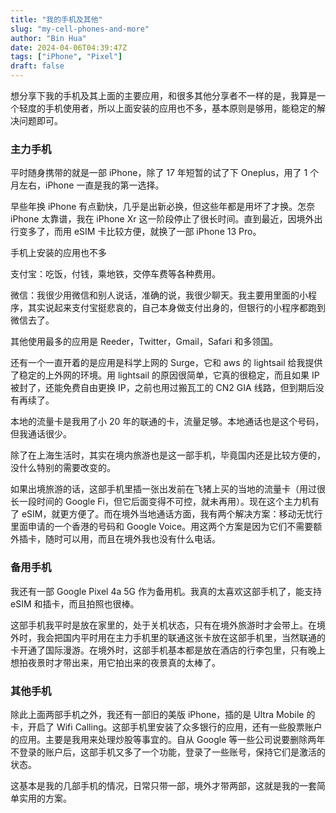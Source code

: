 ```yaml
---
title: "我的手机及其他"
slug: "my-cell-phones-and-more"
author: "Bin Hua"
date: 2024-04-06T04:39:47Z
tags: ["iPhone", "Pixel"]
draft: false
---
```


想分享下我的手机及其上面的主要应用，和很多其他分享者不一样的是，我算是一个轻度的手机使用者，所以上面安装的应用也不多，基本原则是够用，能稳定的解决问题即可。

### 主力手机

平时随身携带的就是一部 iPhone，除了 17 年短暂的试了下 Oneplus，用了 1 个月左右，iPhone 一直是我的第一选择。

早些年换 iPhone 有点勤快，几乎是出新必换，但这些年都是用坏了才换。怎奈 iPhone 太靠谱，我在 iPhone Xr 这一阶段停止了很长时间。直到最近，因境外出行变多了，而用 eSIM 卡比较方便，就换了一部 iPhone 13 Pro。

手机上安装的应用也不多

支付宝：吃饭，付钱，乘地铁，交停车费等各种费用。

微信：我很少用微信和别人说话，准确的说，我很少聊天。我主要用里面的小程序，其实说起来支付宝挺悲哀的，自己本身做支付出身的，但银行的小程序都跑到微信去了。

其他使用最多的应用是 Reeder，Twitter，Gmail，Safari 和多领国。

还有一个一直开着的是应用是科学上网的 Surge，它和 aws 的 lightsail 给我提供了稳定的上外网的环境。用 lightsail 的原因很简单，它真的很稳定，而且如果 IP 被封了，还能免费自由更换 IP，之前也用过搬瓦工的 CN2 GIA 线路，但到期后没有再续了。

本地的流量卡是我用了小 20 年的联通的卡，流量足够。本地通话也是这个号码，但我通话很少。

除了在上海生活时，其实在境内旅游也是这一部手机，毕竟国内还是比较方便的，没什么特别的需要改变的。

如果出境旅游的话，这部手机里插一张出发前在飞猪上买的当地的流量卡（用过很长一段时间的 Google Fi，但它后面变得不可控，就未再用）。现在这个主力机有了 eSIM，就更方便了。而在境外当地通话方面，我有两个解决方案：移动无忧行里面申请的一个香港的号码和 Google Voice。用这两个方案是因为它们不需要额外插卡，随时可以用，而且在境外我也没有什么电话。

### 备用手机

我还有一部 Google Pixel 4a 5G 作为备用机。我真的太喜欢这部手机了，能支持 eSIM 和插卡，而且拍照也很棒。

这部手机我平时是放在家里的，处于关机状态，只有在境外旅游时才会带上。在境外时，我会把国内平时用在主力手机里的联通这张卡放在这部手机里，当然联通的卡开通了国际漫游。在境外时，这部手机基本都是放在酒店的行李包里，只有晚上想拍夜景时才带出来，用它拍出来的夜景真的太棒了。

### 其他手机

除此上面两部手机之外，我还有一部旧的美版 iPhone，插的是 Ultra Mobile 的卡，开启了 Wifi Calling。这部手机里安装了众多银行的应用，还有一些股票账户的应用。主要是我用来处理炒股等事宜的。自从 Google 等一些公司说要删除两年不登录的账户后，这部手机又多了一个功能，登录了一些账号，保持它们是激活的状态。

这基本是我的几部手机的情况，日常只带一部，境外才带两部，这就是我的一套简单实用的方案。
